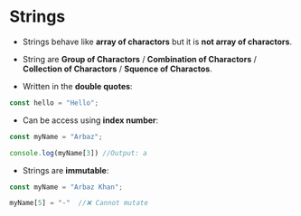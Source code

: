 # Strings

* Strings behave like **array of charactors** but it is **not array of charactors**.


* String are **Group of Charactors** / **Combination of Charactors** / **Collection of Charactors** / **Squence of Charactos**.


* Written in the **double quotes**:
```js
const hello = "Hello";
```


* Can be access using **index number**:
```js
const myName = "Arbaz";

console.log(myName[3]) //Output: a
```


* Strings are **immutable**:
```js
const myName = "Arbaz Khan";

myName[5] = "-"  //❌ Cannot mutate
```


